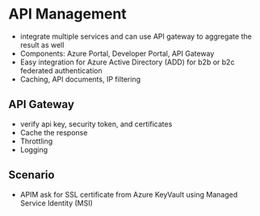 # API Management

- integrate multiple services and can use API gateway to aggregate the result as well
- Components: Azure Portal, Developer Portal, API Gateway
- Easy integration for Azure Active Directory (ADD) for b2b or b2c federated authentication
- Caching, API documents, IP filtering


## API Gateway
- verify api key, security token, and certificates
- Cache the response
- Throttling
- Logging 


## Scenario

- APIM ask for SSL certificate from Azure KeyVault using Managed Service Identity (MSI)